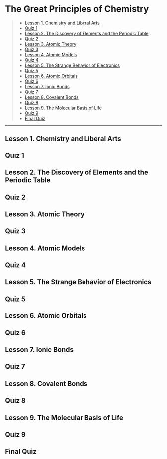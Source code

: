 # The Great Principles of Chemistry

> * [Lesson 1. Chemistry and Liberal Arts](#lesson-1-chemistry-and-liberal-arts-)
> * [Quiz 1](#quiz-1)
> * [Lesson 2. The Discovery of Elements and the Periodic Table](#lesson-2-the-discovery-of-elements-and-the-periodic-table)
> * [Quiz 2](#quiz-2)
> * [Lesson 3. Atomic Theory](#lesson-3-atomic-theory)
> * [Quiz 3](#quiz-3)
> * [Lesson 4. Atomic Models](#lesson-4-atomic-models)
> * [Quiz 4](#quiz-4)
> * [Lesson 5. The Strange Behavior of Electronics](#lesson-5-the-strange-behavior-of-electronics)
> * [Quiz 5](#quiz-5)
> * [Lesson 6. Atomic Orbitals](#lesson-6-atomic-orbitals)
> * [Quiz 6](#quiz-6-)
> * [Lesson 7. Ionic Bonds](#lesson-7-ionic-bonds)
> * [Quiz 7](#quiz-7)
> * [Lesson 8. Covalent Bonds](#lesson-8-covalent-bonds)
> * [Quiz 8](#quiz-8)
> * [Lesson 9. The Molecular Basis of Life](#lesson-9-the-molecular-basis-of-life)
> * [Quiz 9](#quiz-9)
> * [Final Quiz](#final-quiz)

***

## Lesson 1. Chemistry and Liberal Arts 
## Quiz 1
## Lesson 2. The Discovery of Elements and the Periodic Table
## Quiz 2
## Lesson 3. Atomic Theory
## Quiz 3
## Lesson 4. Atomic Models
## Quiz 4
## Lesson 5. The Strange Behavior of Electronics
## Quiz 5
## Lesson 6. Atomic Orbitals
## Quiz 6 
## Lesson 7. Ionic Bonds
## Quiz 7
## Lesson 8. Covalent Bonds
## Quiz 8
## Lesson 9. The Molecular Basis of Life
## Quiz 9
## Final Quiz